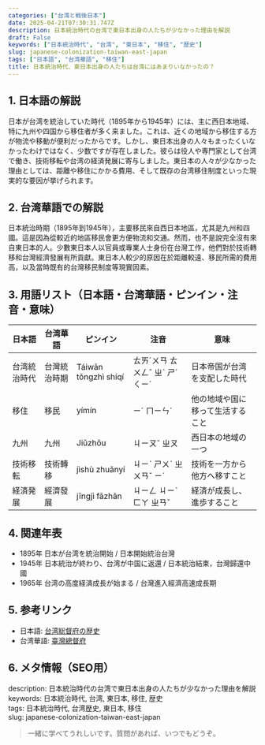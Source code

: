 ```yaml
---
categories: ["台湾と戦後日本"]
date: 2025-04-21T07:30:31.747Z
description: 日本統治時代の台湾で東日本出身の人たちが少なかった理由を解説
draft: False
keywords: ["日本統治時代", "台湾", "東日本", "移住", "歴史"]
slug: japanese-colonization-taiwan-east-japan
tags: ["日本語", "台湾華語", "移住"]
title: 日本統治時代、東日本出身の人たちは台湾にはあまりいなかったの？
---
```




## 1. 日本語の解説  
日本が台湾を統治していた時代（1895年から1945年）には、主に西日本地域、特に九州や四国から移住者が多く来ました。これは、近くの地域から移住する方が物流や移動が便利だったからです。しかし、東日本出身の人々もまったくいなかったわけではなく、少数ですが存在しました。彼らは役人や専門家として台湾で働き、技術移転や台湾の経済発展に寄与しました。東日本の人々が少なかった理由としては、距離や移住にかかる費用、そして既存の台湾移住制度といった現実的な要因が挙げられます。

## 2. 台湾華語での解説  
日本統治時期（1895年到1945年），主要移民來自西日本地區，尤其是九州和四國。這是因為從較近的地區移民會更方便物流和交通。然而，也不是說完全沒有來自東日本的人。少數東日本人以官員或專業人士身份在台灣工作，他們對於技術轉移和台灣經濟發展有所貢獻。東日本人較少的原因在於距離較遠、移民所需的費用高，以及當時既有的台灣移民制度等現實因素。

## 3. 用語リスト（日本語・台湾華語・ピンイン・注音・意味）  
| 日本語       | 台湾華語     | ピンイン        | 注音          | 意味                                 |
|--------------|--------------|-----------------|---------------|------------------------------------|
| 台湾統治時代 | 台灣統治時期 | Táiwān tǒngzhì shíqí | ㄊㄞˊㄨㄢ ㄊㄨㄥˇ ㄓˋ ㄕˊ ㄑㄧˊ | 日本帝国が台湾を支配した時代        |
| 移住        | 移民         | yímín           | ㄧˊ ㄇㄧㄣˊ      | 他の地域や国に移って生活すること       |
| 九州        | 九州         | Jiǔzhōu         | ㄐㄧㄡˇ ㄓㄡ     | 西日本の地域の一つ                    |
| 技術移転    | 技術轉移     | jìshù zhuǎnyí   | ㄐㄧˋ ㄕㄨˋ ㄓㄨㄢˇ ㄧˊ | 技術を一方から他方へ移すこと          |
| 経済発展    | 經濟發展     | jīngjì fāzhǎn   | ㄐㄧㄥ ㄐㄧˋ ㄈㄚ ㄓㄢˇ | 経済が成長し、進歩すること             |

## 4. 関連年表  
- 1895年 日本が台湾を統治開始 / 日本開始統治台灣  
- 1945年 日本統治が終わり、台湾が中国に返還 / 日本統治結束，台灣歸還中國  
- 1965年 台湾の高度経済成長が始まる / 台灣進入經濟高速成長期  

## 5. 参考リンク  
- 日本語: [台湾総督府の歴史](https://www.japantimes.co.jp/culture/2019/06/22/books/colonial-taiwan-another-side-japanese-history/)
- 台湾華語: [臺灣總督府](https://zh.wikipedia.org/wiki/%E8%87%BA%E7%81%A3%E7%B8%BD%E7%9D%A3%E5%BA%9C)

## 6. メタ情報（SEO用）  
description: 日本統治時代の台湾で東日本出身の人たちが少なかった理由を解説  
keywords: 日本統治時代, 台湾, 東日本, 移住, 歴史  
tags: 日本統治時代, 台湾歴史, 東日本, 移住  
slug: japanese-colonization-taiwan-east-japan

> 一緒に学べてうれしいです。質問があれば、いつでもどうぞ。